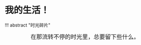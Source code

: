 # 我的生活！

!!! abstract "时光碎片"
    <center class="fang-zheng-song" style="font-family:;font-size:18px;padding: 0 70px;">
    在那流转不停的时光里，总要留下些什么。
    </center>